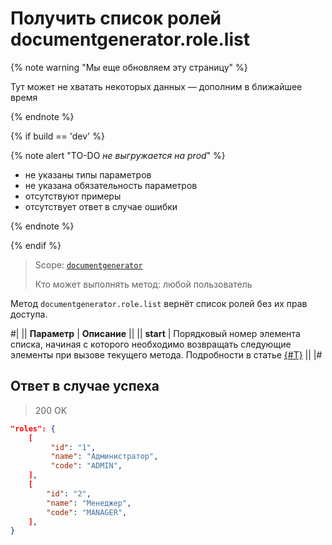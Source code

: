# Получить список ролей documentgenerator.role.list

{% note warning "Мы еще обновляем эту страницу" %}

Тут может не хватать некоторых данных — дополним в ближайшее время

{% endnote %}

{% if build == 'dev' %}

{% note alert "TO-DO _не выгружается на prod_" %}

- не указаны типы параметров
- не указана обязательность параметров
- отсутствуют примеры
- отсутствует ответ в случае ошибки

{% endnote %}

{% endif %}

> Scope: [`documentgenerator`](../../scopes/permissions.md)
>
> Кто может выполнять метод: любой пользователь

Метод `documentgenerator.role.list` вернёт список ролей без их прав доступа.

#|
|| **Параметр** | **Описание** ||
|| **start** | Порядковый номер элемента списка, начиная с которого необходимо возвращать следующие элементы при вызове текущего метода. Подробности в статье [{#T}](../../../settings/how-to-call-rest-api/list-methods-pecularities.md) ||
|#

## Ответ в случае успеха

> 200 OK

```json
"roles": {
	[
		 "id": "1",
		 "name": "Администратор",
		 "code": "ADMIN",
	],
	[
		"id": "2",
		"name": "Менеджер",
		"code": "MANAGER",
	],
}
```
